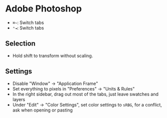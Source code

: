 # Adobe Photoshop

- `⌘~`: Switch tabs
- `⌃⇥`: Switch tabs

## Selection

- Hold shift to transform without scaling.

## Settings

- Disable "Window" -> "Application Frame"
- Set everything to pixels in "Preferences" -> "Units & Rules"
- In the right sidebar, drag out most of the tabs, just leave swatches and layers
- Under "Edit" -> "Color Settings", set color settings to `sRBG`, for a conflict, ask when opening or pasting
